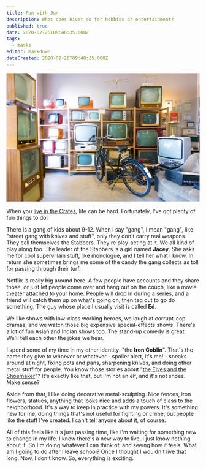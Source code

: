 ```yaml
---
title: Fun with Jun
description: What does Rivet do for hobbies or entertainment?
published: true
date: 2020-02-26T09:40:35.000Z
tags:
  - masks
editor: markdown
dateCreated: 2020-02-26T09:40:35.000Z
---
```


![Featured Image](fun-with-jun.jpg)

When you [live in the Crates](/life-in-the-crates/), life can be hard. Fortunately, I've got plenty of fun things to do!

There is a gang of kids about 9-12. When I say "gang", I mean "gang", like "street gang with knives and stuff", only they don't carry real weapons. They call themselves the Stabbers. They're play-acting at it. We all kind of play along too. The leader of the Stabbers is a girl named **Jacey**. She asks me for cool supervillain stuff, like monologue, and I tell her what I know. In return she sometimes brings me some of the candy the gang collects as toll for passing through their turf.

Netflix is really big around here. A few people have accounts and they share those, or just let people come over and hang out on the couch, like a movie theater attached to your home. People will drop in during a series, and a friend will catch them up on what's going on, then tag out to go do something. The guy whose place I usually visit is called **Ed**.

We like shows with low-class working heroes, we laugh at corrupt-cop dramas, and we watch those big expensive special-effects shows. There's a lot of fun Asian and Indian shows too. The stand-up comedy is great. We'll tell each other the jokes we hear.

I spend some of my time in my other identity: "the **Iron Goblin**". That's the name they give to whoever or whatever - spoiler alert, it's me! - sneaks around at night, fixing pots and pans, sharpening knives, and doing other metal stuff for people. You know those stories about "[the Elves and the Shoemaker](https://en.wikipedia.org/wiki/The_Elves_and_the_Shoemaker)"? It's exactly like that, but I'm not an elf, and it's not shoes. Make sense?

Aside from that, I like doing decorative metal-sculpting. Nice fences, iron flowers, statues, anything that looks nice and adds a touch of class to the neighborhood. It's a way to keep in practice with my powers. It's something new for me, doing things that's not useful for fighting or crime, but people like the stuff I've created. I can't tell anyone about it, of course.

All of this feels like it's just passing time, like I'm waiting for something new to change in my life. I know there's a new way to live, I just know nothing about it. So I'm doing whatever I can think of, and seeing how it feels. What am I going to do after I leave school? Once I thought I wouldn't live that long. Now, I don't know. So, everything is exciting.


    